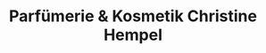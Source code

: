 ---
title: "Parfümerie & Kosmetik Christine Hempel"
url: /pirna/parfuemerie-und-kosmetik-christine-hempel/
shop: Parfümerie
---